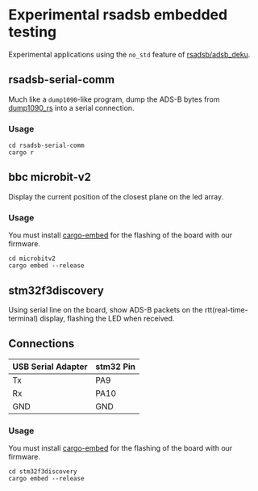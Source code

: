 # Experimental rsadsb embedded testing

Experimental applications using the `no_std` feature of [rsadsb/adsb_deku](https://github.com/rsadsb/adsb_deku).

##  rsadsb-serial-comm
Much like a `dump1090`-like program, dump the ADS-B bytes from [dump1090_rs](https://github.com/rsadsb/dump1090_rs) into a serial connection.

### Usage
```
cd rsadsb-serial-comm
cargo r
```

## bbc microbit-v2
Display the current position of the closest plane on the led array.

### Usage
You must install [cargo-embed](https://github.com/probe-rs/cargo-embed) for the flashing of the board with our firmware.

```
cd microbitv2
cargo embed --release
```

## stm32f3discovery
Using serial line on the board, show ADS-B packets on the rtt(real-time-terminal) display, flashing the LED when received.

## Connections
| USB Serial Adapter | stm32 Pin  |
| ------------------ | ---------- |
| Tx                 | PA9        |
| Rx                 | PA10       |
| GND                | GND        |


### Usage
You must install [cargo-embed](https://github.com/probe-rs/cargo-embed) for the flashing of the board with our firmware.

```
cd stm32f3discovery
cargo embed --release
```
